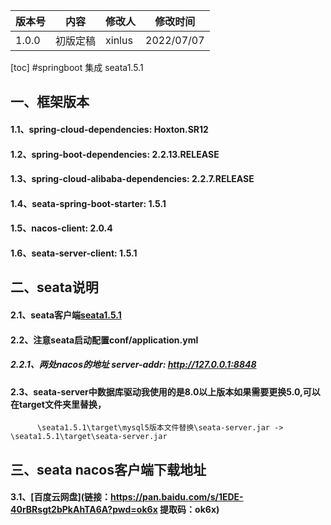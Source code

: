 | 版本号 | 内容     | 修改人 | 修改时间   |
| ------ | -------- | ------ | ---------- |
| 1.0.0  | 初版定稿 | xinlus   | 2022/07/07 |

[toc]
#springboot 集成 seata1.5.1

## 一、框架版本
#### 1.1、spring-cloud-dependencies: Hoxton.SR12
#### 1.2、spring-boot-dependencies: 2.2.13.RELEASE
#### 1.3、spring-cloud-alibaba-dependencies: 2.2.7.RELEASE
#### 1.4、seata-spring-boot-starter: 1.5.1
#### 1.5、nacos-client: 2.0.4
#### 1.6、seata-server-client: 1.5.1

## 二、seata说明
#### 2.1、seata客户端[seata1.5.1](doc/seata1.5.1.7z)
#### 2.2、注意seata启动配置conf/application.yml
##### 2.2.1、两处nacos的地址 server-addr: http://127.0.0.1:8848
#### 2.3、seata-server中数据库驱动我使用的是8.0以上版本如果需要更换5.0,可以在target文件夹里替换，
          \seata1.5.1\target\mysql5版本文件替换\seata-server.jar -> \seata1.5.1\target\seata-server.jar
## 三、seata nacos客户端下载地址
#### 3.1、[百度云网盘](链接：https://pan.baidu.com/s/1EDE-40rBRsgt2bPkAhTA6A?pwd=ok6x 提取码：ok6x)
